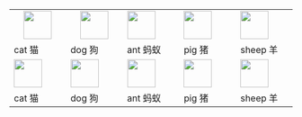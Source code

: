 <table >
<tr>
<td align="center">
  <a href="https://github.com/cat-js"><img src="https://avatars0.githubusercontent.com/u/72658591?s=200&v=4" width="50" /></a>
</td>
<td align="center">
  <img src="https://avatars0.githubusercontent.com/u/70746150?s=200&v=4" width="50" />
</td>
<td>
  <img src="https://avatars0.githubusercontent.com/u/70746215?s=200&v=4" width="50" />
</td>
<td>
  <img src="https://avatars0.githubusercontent.com/u/70749293?s=200&v=4" width="50" />
</td>
<td>
  <img src="https://avatars0.githubusercontent.com/u/70750007?s=200&v=4" width="50" />
</td>
</tr>
<tr>
<td width="160">cat 猫</td>
<td width="160">dog 狗</td>
<td width="160">ant 蚂蚁</td>
<td width="160">pig 猪</td>
<td width="160">sheep 羊</td>
</tr>
<tr>
<td>
  <a href="https://github.com/cat-js"><img src="https://avatars0.githubusercontent.com/u/72658591?s=200&v=4" width="50" /></a>
</td>
<td>
  <img src="https://avatars0.githubusercontent.com/u/70746150?s=200&v=4" width="50" />
</td>
<td>
  <img src="https://avatars0.githubusercontent.com/u/70746215?s=200&v=4" width="50" />
</td>
<td>
  <img src="https://avatars0.githubusercontent.com/u/70749293?s=200&v=4" width="50" />
</td>
<td>
  <img src="https://avatars0.githubusercontent.com/u/70750007?s=200&v=4" width="50" />
</td>
</tr>
<tr>
<td width="160">cat 猫</td>
<td width="160">dog 狗</td>
<td width="160">ant 蚂蚁</td>
<td width="160">pig 猪</td>
<td width="160">sheep 羊</td>
</tr>
</table>